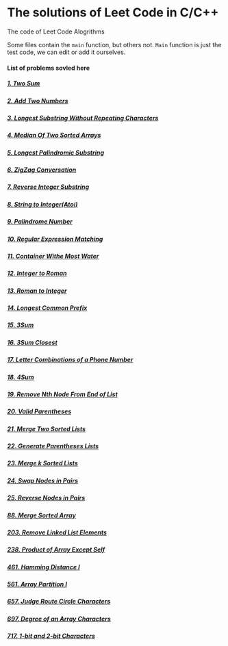 # The solutions of Leet Code in C/C++
The code of Leet Code Alogrithms

Some files contain the ```main``` function, but others not. ```Main``` function is just the test code, we can edit or add it ourselves.

#### List of problems sovled here
##### [1. Two Sum](https://github.com/susufqx/LeetCode_C_or_CPP/blob/master/Q001_Two_Sum)
##### [2. Add Two Numbers](https://github.com/susufqx/leetcode/tree/master/Q002_Add_Two_Numbers)
##### [3. Longest Substring Without Repeating Characters](https://github.com/susufqx/leetcode/tree/master/Q003_Longest_Substring_Without_Repeating_Characters)
##### [4. Median Of Two Sorted Arrays](https://github.com/susufqx/leetcode/tree/master/Q004_Median_of_Two_Sorted_Arrays)
##### [5. Longest Palindromic Substring](https://github.com/susufqx/leetcode/tree/master/Q005_Longest_Palindromic_Substring)
##### [6. ZigZag Conversation](https://github.com/susufqx/leetcode/tree/master/Q006_ZigZag_Conversation)
##### [7. Reverse Integer Substring](https://github.com/susufqx/leetcode/tree/master/Q007_Reverse_Integer)
##### [8. String to Integer(Atoi)](https://github.com/susufqx/leetcode/tree/master/Q008_String_to_Integer(atoi))
##### [9. Palindrome Number](https://github.com/susufqx/leetcode/tree/master/Q009_Palindrome_Number)
##### [10. Regular Expression Matching](https://github.com/susufqx/leetcode/tree/master/Q010_Regular_Expression_Matching)
##### [11. Container Withe Most Water](https://github.com/susufqx/leetcode/tree/master/Q011_Container_With_Most_Water)
##### [12. Integer to Roman](https://github.com/susufqx/leetcode/tree/master/Q012_Integer_to_Roman)
##### [13. Roman to Integer](https://github.com/susufqx/Leetcode_Solutions/tree/master/Q013_Roman_to_Integer)
##### [14. Longest Common Prefix](https://github.com/susufqx/Leetcode_Solutions/tree/master/Q014_Longest_Common_Prefix)
##### [15. 3Sum](https://github.com/susufqx/Leetcode_Solutions/tree/master/Q015_3Sum)
##### [16. 3Sum Closest](https://github.com/susufqx/Leetcode_Solutions/tree/master/Q016_3Sum_Closest)
##### [17. Letter Combinations of a Phone Number](https://github.com/susufqx/Leetcode_Solutions/tree/master/Q017_Letter_Combinations_of_a_Phone_Number)
##### [18. 4Sum](https://github.com/susufqx/Leetcode_Solutions/tree/master/Q018_4Sum)
##### [19. Remove Nth Node From End of List](https://github.com/susufqx/Leetcode_Solutions/tree/master/Q019_Remove_Nth_Node_From_End_of_List)
##### [20. Valid Parentheses](https://github.com/susufqx/leetcode/tree/master/Q020_Valid_Parentheses)
##### [21. Merge Two Sorted Lists](https://github.com/susufqx/Leetcode_Solutions/tree/master/Q021_Merge_Two_Sorted_Lists)
##### [22. Generate Parentheses Lists](https://github.com/susufqx/Leetcode_Solutions/tree/master/Q022_Generate_Parentheses)
##### [23. Merge k Sorted Lists](https://github.com/susufqx/Leetcode_Solutions/tree/master/Q023_Meger_k_Sorted_Lists)
##### [24. Swap Nodes in Pairs](https://github.com/susufqx/Leetcode_Solutions/tree/master/Q024_Swap_Nodes_in_Pairs)
##### [25. Reverse Nodes in Pairs](https://github.com/susufqx/Leetcode_Solutions/tree/master/Q025_Reverse_Nodes_in_k-Groups)
##### [88. Merge Sorted Array](https://github.com/susufqx/leetcode/tree/master/Q088_Merge_Sorted_Array)
##### [203. Remove Linked List Elements](https://github.com/susufqx/leetcode/tree/master/Q203_Remove_Linked_List_Elements)
##### [238. Product of Array Except Self](https://github.com/susufqx/leetcode/tree/master/Q238_Product_of_Array_Except_Self)
##### [461. Hamming Distance I](https://github.com/susufqx/leetcode/tree/master/Q461_Hamming_Distance)
##### [561. Array Partition I](https://github.com/susufqx/leetcode/tree/master/Q561_Array_Partition_I)
##### [657. Judge Route Circle Characters](https://github.com/susufqx/leetcode/tree/master/Q657_Judge_Route_Circle)
##### [697. Degree of an Array Characters](https://github.com/susufqx/leetcode/tree/master/Q697_Degree_of_an_Array)
##### [717. 1-bit and 2-bit Characters](https://github.com/susufqx/leetcode/tree/master/Q717_1-bit_and_2-bit_Characters)
